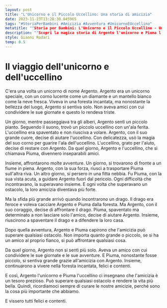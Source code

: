 ```yaml
---
layout: post
title: "L'Unicorno e il Piccolo Uccellino: Una storia di amicizia"
date: 2023-11-23T13:28:30.845965
tags: "#StoriaPerBambini #Amicizia #Avventura #UnicornoEUccellino"
metatitle: ""Storia per Bambini: L'Unicorno e il Piccolo Uccellino - Un Racconto di Amicizia | Libri per l'Infanzia""
description: ""Scopri la magica storia di Argento l'unicorno e Piuma l'uccellino, due amici inseparabili che affrontano insieme avventure e pericoli nella foresta incantata. Un racconto che insegna il valore dell'amicizia e la forza di superare ogni ostacolo. Leggi e condividi con i tuoi piccoli.""
style: Gianni Rodari
temp: 0.5
---
```

# Il viaggio dell'unicorno e dell'uccellino

C'era una volta un unicorno di nome Argento. Argento era un unicorno speciale, con un corno lucente come un diamante e un mantello bianco come la neve fresca. Viveva in una foresta incantata, ma nonostante la bellezza del luogo, Argento si sentiva solo. Non aveva amici con cui condividere le sue giornate e questo lo rendeva triste.

Un giorno, mentre passeggiava tra gli alberi, Argento sentì un piccolo pianto. Seguendo il suono, trovò un piccolo uccellino con un'ala ferita. L'uccellino era spaventato e non riusciva a volare. Argento, con il suo grande cuore, decise di aiutare l'uccellino. Con delicatezza, usò la magia del suo corno per guarire l'ala dell'uccellino. L'uccellino, grato per l'aiuto, decise di restare con Argento. Da quel giorno, Argento e l'uccellino, che si chiamava Piuma, divennero inseparabili amici.

Insieme, affrontarono molte avventure. Un giorno, si trovarono di fronte a un fiume in piena. Argento, con la sua forza, riuscì a trasportare Piuma sull'altra riva. Un altro giorno, si persero in una fitta nebbia. Fu Piuma, con la sua vista acuta, a guidare Argento fuori dal pericolo. Ogni difficoltà che incontravano, la superavano insieme. E ogni volta che superavano un ostacolo, la loro amicizia diventava più forte.

Ma la sfida più grande arrivò quando incontrarono un drago. Il drago era feroce e voleva cacciare Argento e Piuma dalla foresta. Ma Argento, con il suo coraggio, decise di affrontare il drago. Piuma, spaventato ma determinato a non lasciare solo l'amico, decise di aiutare Argento. Insieme, riuscirono a spaventare il drago e a difendere la loro casa.

Dopo quella avventura, Argento e Piuma capirono che l'amicizia può superare qualsiasi ostacolo. Non importa quanto grande o piccolo, se si ha un amico al proprio fianco, si può affrontare qualsiasi cosa.

Da quel giorno, Argento non si sentì più solo. Aveva un amico con cui condividere le sue giornate e le sue avventure. E Piuma, nonostante fosse piccolo, si sentiva grande grazie all'amicizia con Argento. Insieme, continuarono a vivere nella foresta incantata, felici e contenti.

E così, Argento l'unicorno e Piuma l'uccellino ci insegnano che l'amicizia è un tesoro prezioso. Può superare qualsiasi ostacolo e rendere la vita più bella. Quindi, ricordiamoci sempre di curare le nostre amicizie, perché sono la cosa più importante che abbiamo.

E vissero tutti felici e contenti.

        